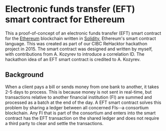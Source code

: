 # Electronic funds transfer (EFT) smart contract for Ethereum
This a proof-of-concept of an electronic funds transfer (EFT) smart contract for the [Ethereum](https://github.com/ethereum/wiki/wiki) blockchain written in [Solidity](https://solidity.readthedocs.io/en/latest/index.html), Ethereum's smart contract language. This was created as part of our CIBC ReHacktor hackathon project in 2015. The smart contract was designed and written by myself, with contributions from A. Kozyrev to introduce a correlation ID. The hackathon idea of an EFT smart contract is credited to A. Kozyrev.

## Background

When a client pays a bill or sends money from one bank to another, it takes 2-5 days to process. This is because money is not sent in real-time, but transactions relative to another financial institution (FI) are summed and processed as a batch at the end of the day. A EFT smart contract solves this problem by sharing a ledger between all concerned FIs--a consortium blockchain. Any FI that is part of the consortium and enters into the smart contract has the EFT transaction on the shared ledger and does not require a third party to clear and settle the transactions.
